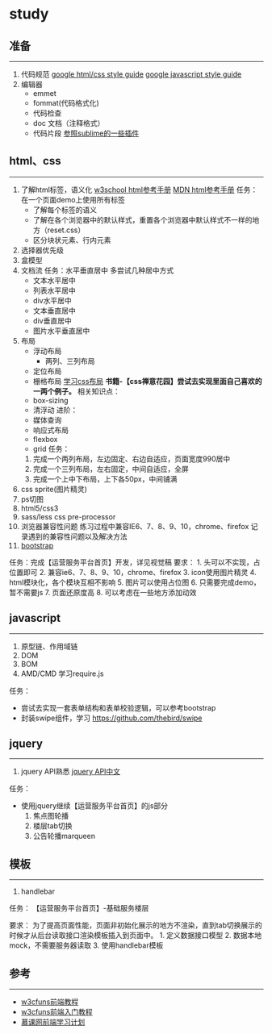 # study

## 准备
----
1. 代码规范
[google html/css style guide](https://google.github.io/styleguide/htmlcssguide.xml)
[google javascript style guide](https://google.github.io/styleguide/javascriptguide.xml)
2. 编辑器
	* emmet
	* fommat(代码格式化)
	* 代码检查
	* doc 文档（注释格式）
	* 代码片段
[参照sublime的一些插件](http://www.oschina.net/translate/20-powerful-sublimetext-plugins)

## html、css
----
1. 了解html标签，语义化
[w3school html参考手册](http://www.w3school.com.cn/tags/index.asp)
[MDN html参考手册](https://developer.mozilla.org/zh-CN/docs/Web/html)
任务：在一个页面demo上使用所有标签
	* 了解每个标签的语义
	* 了解在各个浏览器中的默认样式，重置各个浏览器中默认样式不一样的地方（reset.css）
	* 区分块状元素、行内元素
2. 选择器优先级
3. 盒模型
4. 文档流
任务：水平垂直居中
多尝试几种居中方式
	* 文本水平居中
	* 列表水平居中
	* div水平居中
	* 文本垂直居中
	* div垂直居中
	* 图片水平垂直居中
5. 布局
	* 浮动布局
		* 两列、三列布局
	* 定位布局
	* 栅格布局
	[学习css布局](http://zh.learnlayout.com/no-layout.html)
	**书籍-【css禅意花园】尝试去实现里面自己喜欢的一两个例子。**
相关知识点：
	* box-sizing
	* 清浮动
进阶：
    * 媒体查询
    * 响应式布局
    * flexbox
    * grid
任务：
	1. 完成一个两列布局，左边固定、右边自适应，页面宽度990居中
	2. 完成一个三列布局，左右固定，中间自适应，全屏
	3. 完成一个上中下布局，上下各50px，中间铺满
6. css sprite(图片精灵)
7. ps切图
8. html5/css3
9. sass/less css pre-processor
10. 浏览器兼容性问题
练习过程中兼容IE6、7、8、9、10，chrome、firefox
记录遇到的兼容性问题以及解决方法
11.  [bootstrap](http://www.bootcss.com/)

任务：完成【运营服务平台首页】开发，详见视觉稿
要求：
	1. 头可以不实现，占位置即可
	2. 兼容ie6、7、8、9、10，chrome、firefox
	3. icon使用图片精灵
	4. html模块化，各个模块互相不影响
	5. 图片可以使用占位图
	6. 只需要完成demo，暂不需要js
	7. 页面还原度高
	8. 可以考虑在一些地方添加动效

## javascript
----
1. 原型链、作用域链
1. DOM
2. BOM
3. AMD/CMD 学习require.js

任务：
* 尝试去实现一套表单结构和表单校验逻辑，可以参考bootstrap
* 封装swipe组件，学习
https://github.com/thebird/swipe

## jquery
----
1. jquery API熟悉
[jquery API中文](http://www.css88.com/jqapi-1.9/)

任务：
* 使用jquery继续【运营服务平台首页】的js部分
	1. 焦点图轮播
	2. 楼层tab切换
	3. 公告轮播marqueen

## 模板
----
1. handlebar

任务：
【运营服务平台首页】-基础服务楼层

要求：
为了提高页面性能，页面非初始化展示的地方不渲染，直到tab切换展示的时候才从后台读取接口渲染模板插入到页面中。
	1. 定义数据接口模型
	2. 数据本地mock，不需要服务器读取
	3. 使用handlebar模板

## 参考
----
* [w3cfuns前端教程](http://www.w3cfuns.com/course.php)
* [w3cfuns前端入门教程](http://www.w3cfuns.com/topic-64.html)
* [慕课网前端学习计划](http://www.imooc.com/course/programdetail/pid/32)